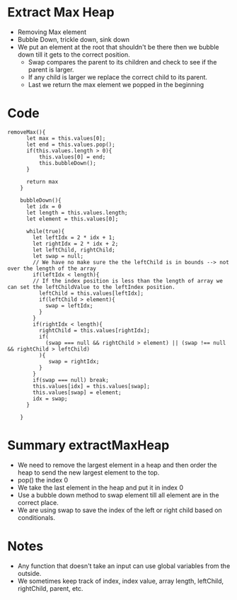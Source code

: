 # Extract Max Heap
- Removing Max element
- Bubble Down, trickle down, sink down
- We put an element at the root that shouldn't be there then we bubble down till it gets to the correct position.
    - Swap compares the parent to its children and check to see if the parent is larger.
    - If any child is larger we replace the correct child to its parent.
    - Last we return the max element we popped in the beginning 
# Code
```
removeMax(){
      let max = this.values[0];
      let end = this.values.pop();
      if(this.values.length > 0){
          this.values[0] = end;
          this.bubbleDown();
      }
      
      return max
    }

    bubbleDown(){
      let idx = 0
      let length = this.values.length;
      let element = this.values[0];

      while(true){
        let leftIdx = 2 * idx + 1;
        let rightIdx = 2 * idx + 2;
        let leftChild, rightChild;
        let swap = null;
        // We have no make sure the the leftChild is in bounds --> not over the length of the array
        if(leftIdx < length){
        // If the index position is less than the length of array we can set the leftChildValue to the leftIndex position.
          leftChild = this.values[leftIdx];
          if(leftChild > element){
            swap = leftIdx;
          }
        }
        if(rightIdx < length){
          rightChild = this.values[rightIdx];
          if(
            (swap === null && rightChild > element) || (swap !== null && rightChild > leftChild)
          ){
             swap = rightIdx;
          }
        }
        if(swap === null) break;
        this.values[idx] = this.values[swap];
        this.values[swap] = element;
        idx = swap;
      }

    }
```


# Summary extractMaxHeap
- We need to remove the largest element in a heap and then order the heap to send the new largest element to the top.
- pop() the index 0
- We take the last element in the heap and put it in index 0
- Use a bubble down method to swap element till all element are in the correct place.
- We are using swap to save the index of the left or right child based on conditionals.

# Notes 
- Any function that doesn't take an input can use global variables from the outside.
- We sometimes keep track of index, index value, array length, leftChild, rightChild, parent, etc.
